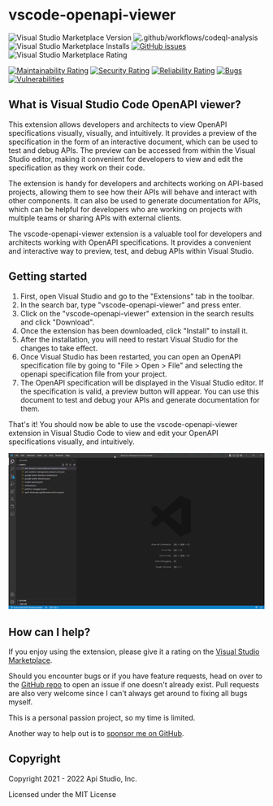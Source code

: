 # vscode-openapi-viewer

![Visual Studio Marketplace Version](https://img.shields.io/visual-studio-marketplace/v/AndrewButson.vscode-openapi-viewer)
![.github/workflows/codeql-analysis](https://github.com/arbs-io/vscode-openapi-viewer/actions/workflows/codeql-analysis.yml/badge.svg)
![Visual Studio Marketplace Installs](https://img.shields.io/visual-studio-marketplace/i/AndrewButson.vscode-openapi-viewer)
[![GitHub issues](https://img.shields.io/github/issues/arbs-io/vscode-openapi-viewer.svg)](https://github.com/arbs-io/vscode-openapi-viewer/issues)
![Visual Studio Marketplace Rating](https://img.shields.io/visual-studio-marketplace/r/AndrewButson.vscode-openapi-viewer)

[![Maintainability Rating](https://sonarcloud.io/api/project_badges/measure?project=arbs-io_vscode-openapi-viewer&metric=sqale_rating)](https://sonarcloud.io/summary/new_code?id=arbs-io_vscode-openapi-viewer)
[![Security Rating](https://sonarcloud.io/api/project_badges/measure?project=arbs-io_vscode-openapi-viewer&metric=security_rating)](https://sonarcloud.io/summary/new_code?id=arbs-io_vscode-openapi-viewer)
[![Reliability Rating](https://sonarcloud.io/api/project_badges/measure?project=arbs-io_vscode-openapi-viewer&metric=reliability_rating)](https://sonarcloud.io/summary/new_code?id=arbs-io_vscode-openapi-viewer)
[![Bugs](https://sonarcloud.io/api/project_badges/measure?project=arbs-io_vscode-openapi-viewer&metric=bugs)](https://sonarcloud.io/summary/new_code?id=arbs-io_vscode-openapi-viewer)
[![Vulnerabilities](https://sonarcloud.io/api/project_badges/measure?project=arbs-io_vscode-openapi-viewer&metric=vulnerabilities)](https://sonarcloud.io/summary/new_code?id=arbs-io_vscode-openapi-viewer)

## What is Visual Studio Code OpenAPI viewer?

This extension allows developers and architects to view OpenAPI specifications visually, visually, and intuitively. It provides a preview of the specification in the form of an interactive document, which can be used to test and debug APIs. The preview can be accessed from within the Visual Studio editor, making it convenient for developers to view and edit the specification as they work on their code.

The extension is handy for developers and architects working on API-based projects, allowing them to see how their APIs will behave and interact with other components. It can also be used to generate documentation for APIs, which can be helpful for developers who are working on projects with multiple teams or sharing APIs with external clients.

The vscode-openapi-viewer extension is a valuable tool for developers and architects working with OpenAPI specifications. It provides a convenient and interactive way to preview, test, and debug APIs within Visual Studio.

## Getting started

1. First, open Visual Studio and go to the "Extensions" tab in the toolbar.
2. In the search bar, type "vscode-openapi-viewer" and press enter.
3. Click on the "vscode-openapi-viewer" extension in the search results and click "Download".
4. Once the extension has been downloaded, click "Install" to install it.
5. After the installation, you will need to restart Visual Studio for the changes to take effect.
6. Once Visual Studio has been restarted, you can open an OpenAPI specification file by going to "File > Open > File" and selecting the openapi specification file from your project.
7. The OpenAPI specification will be displayed in the Visual Studio editor. If the specification is valid, a preview button will appear. You can use this document to test and debug your APIs and generate documentation for them.

That's it! You should now be able to use the vscode-openapi-viewer extension in Visual Studio Code to view and edit your OpenAPI specifications visually, and intuitively.

![vscode-openapi-viewer.gif](images/vscode-openapi-viewer.gif)

## **How can I help?**

If you enjoy using the extension, please give it a rating on the [Visual Studio Marketplace](https://marketplace.visualstudio.com/items?itemName=AndrewButson.vscode-openapi-viewer).

Should you encounter bugs or if you have feature requests, head on over to the [GitHub repo](https://github.com/arbs-io/vscode-openapi-viewer) to open an issue if one doesn't already exist.
Pull requests are also very welcome since I can't always get around to fixing all bugs myself.

This is a personal passion project, so my time is limited.

Another way to help out is to [sponsor me on GitHub](https://github.com/sponsors/arbs-io).

## **Copyright**

Copyright 2021 - 2022 Api Studio, Inc.

Licensed under the MIT License
